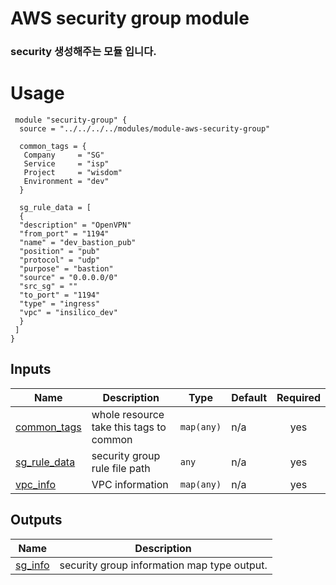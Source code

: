 <!-- BEGIN_TF_DOCS -->
# AWS security group module
### security 생성해주는 모듈 입니다.

# Usage
```
 module "security-group" {
  source = "../../../../modules/module-aws-security-group"

  common_tags = {
   Company     = "SG"
   Service     = "isp"
   Project     = "wisdom"
   Environment = "dev"
  }

  sg_rule_data = [
  {
  "description" = "OpenVPN"
  "from_port" = "1194"
  "name" = "dev_bastion_pub"
  "position" = "pub"
  "protocol" = "udp"
  "purpose" = "bastion"
  "source" = "0.0.0.0/0"
  "src_sg" = ""
  "to_port" = "1194"
  "type" = "ingress"
  "vpc" = "insilico_dev"
  }
 ]
}
```

## Inputs

| Name | Description | Type | Default | Required |
|------|-------------|------|---------|:--------:|
| <a name="input_common_tags"></a> [common\_tags](#input\_common\_tags) | whole resource take this tags to common | `map(any)` | n/a | yes |
| <a name="input_sg_rule_data"></a> [sg\_rule\_data](#input\_sg\_rule\_data) | security group rule file path | `any` | n/a | yes |
| <a name="input_vpc_info"></a> [vpc\_info](#input\_vpc\_info) | VPC information | `map(any)` | n/a | yes |

## Outputs

| Name | Description |
|------|-------------|
| <a name="output_sg_info"></a> [sg\_info](#output\_sg\_info) | security group information map type output. |
<!-- END_TF_DOCS -->